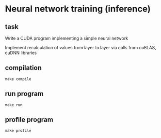 # Neural network training (inference)

## task

Write a CUDA program implementing a simple neural network

Implement recalculation of values from layer to layer via calls from cuBLAS, cuDNN libraries

## compilation

```
make compile
```

## run program

```
make run
```

## profile program

```
make profile
```